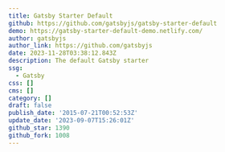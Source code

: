 ```yaml
---
title: Gatsby Starter Default
github: https://github.com/gatsbyjs/gatsby-starter-default
demo: https://gatsby-starter-default-demo.netlify.com/
author: gatsbyjs
author_link: https://github.com/gatsbyjs
date: 2023-11-28T03:38:12.843Z
description: The default Gatsby starter
ssg:
  - Gatsby
css: []
cms: []
category: []
draft: false
publish_date: '2015-07-21T00:52:53Z'
update_date: '2023-09-07T15:26:01Z'
github_star: 1390
github_fork: 1008
---
```

